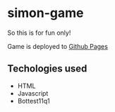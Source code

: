 # simon-game

So this is for fun only!

Game is deployed to [Github Pages](https://malmgrenola.github.io/simon-game/)

## Techologies used

- HTML
- Javascript
- Bottest11q1
